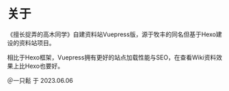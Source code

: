 # 关于

《擅长捉弄的高木同学》自建资料站Vuepress版，源于牧丰的同名但基于Hexo建设的资料站项目。  

相比于Hexo框架，Vuepress拥有更好的站点加载性能与SEO，在查看Wiki资料效果上比Hexo也要好。

＠一只鬆 于 2023.06.06